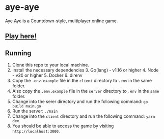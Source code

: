# aye-aye
Aye Aye is a Countdown-style, multiplayer online game.

## [Play here!](http://aye-aye.robbiebyrd.com)

## Running

1. Clone this repo to your local machine.
2. Install the necessary dependencies
   3. Go(lang) - v1.16 or higher
   4. Node - v20 or higher
   5. Docker
   6. direnv
7. Copy the `.env.example` file in the `client` directory to `.env` in the same folder.
7. Also copy the `.env.example` file in the `server` directory to `.env` in the `same` folder.
6. Change into the serer directory and run the following command:
`go build main.go`
7. Run the server:
`./main`
8. Change into the `client` directory and run the following command:
`yarn dev`
9. You should be able to access the game by visiting `http://localhost:3000`.